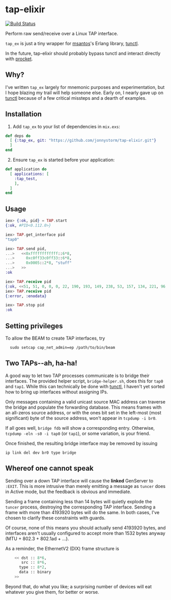# tap-elixir

[![Build Status](https://travis-ci.org/jonnystorm/tap-elixir.svg?branch=master)](https://travis-ci.org/jonnystorm/tap-elixir)

Perform raw send/receive over a Linux TAP interface.

`tap_ex` is just a tiny wrapper for
[msantos](https://github.com/msantos)'s Erlang library,
[tunctl](https://github.com/msantos/tunctl).

In the future, tap-elixir should probably bypass tunctl and
interact directly with
[procket](https://github.com/msantos/tunctl).

## Why?

I've written `tap_ex` largely for mnemonic purposes and
experimentation, but I hope blazing my trail will help
someone else.
Early on, I nearly gave up on
[tunctl](https://github.com/msantos/tunctl) because of a
few critical missteps and a dearth of examples.

## Installation

  1. Add `tap_ex` to your list of dependencies in `mix.exs`:

  ```elixir
  def deps do
    [ {:tap_ex, git: "https://github.com/jonnystorm/tap-elixir.git"}
    ]
  end
  ```

  2. Ensure `tap_ex` is started before your application:

  ```elixir
  def application do
    [ applications: [
      :tap_test,
      ],
    ]
  end
  ```

## Usage

```elixir
iex> {:ok, pid} = TAP.start
{:ok, #PID<0.112.0>}

iex> TAP.get_interface pid
"tap0"

iex> TAP.send pid,
...>   <<0xffffffffffff::6*8,
...>     0xc0ff33c0ff33::6*8,
...>     0x0005::2*8, "stuff"
...>   >>
:ok

iex> TAP.receive pid
{:ok, <<51, 51, 0, 0, 0, 22, 190, 193, 149, 238, 53, 157, 134, 221, 96, 0, 0, 0, 0, 36, 0, 1, 0, 0, 0, 0, 0, 0, 0, 0, 0, 0, 0, 0, 0, 0, 0, 0, 255, 2, 0, 0, 0, 0, 0, 0, 0, 0, 0, ...>>}
iex> TAP.receive pid
{:error, :enodata}

iex> TAP.stop pid
:ok
```

## Setting privileges

To allow the BEAM to create TAP interfaces, try

```
  sudo setcap cap_net_admin=ep /path/to/bin/beam
```

## Two TAPs--ah, ha-ha!

A good way to let two TAP processes communicate is to bridge
their interfaces.
The provided helper script, `bridge-helper.sh`, does this
for `tap0` and `tap1`.
While this can technically be done with
[tunctl](https://github.com/msantos/tunctl), I haven't yet
sorted how to bring up interfaces without assigning IPs.

Only messages containing a valid unicast source MAC address
can traverse the bridge and populate the forwarding
database.
This means frames with an all-zeros source address, or with
the ones bit set in the left-most (most significant) byte of
the source address, won't appear in `tcpdump -i br0`.

If all goes well, `bridge fdb` will show a corresponding
entry.
Otherwise, `tcpdump -eln -s0 -i tap0` (or `tap1`), or some
variation, is your friend.

Once finished, the resulting bridge interface may be removed
by issuing

```
ip link del dev br0 type bridge
```

## Whereof one cannot speak

Sending over a down TAP interface will cause the **linked**
GenServer to `:EXIT`.
This is more intrusive than merely emitting a message as
`tuncer` does in Active mode, but the feedback is obvious
and immediate.

Sending a frame containing less than 14 bytes will quietly
explode the `tuncer` process, destroying the corresponding
TAP interface.
Sending a frame with more than 4193920 bytes will do the
same.
In both cases, I've chosen to clarify these constraints with
guards.

Of course, none of this means you should actually send
4193920 bytes, and interfaces aren't usually configured to
accept more than 1532 bytes anyway
(MTU + 802.3 + 802.1ad + ...).

As a reminder, the EthernetV2 (DIX) frame structure is

```elixir
    << dst :: 8*6,
       src :: 8*6,
      type :: 8*2,
      data :: binary
    >>
```

Beyond that, do what you like; a surprising number of
devices will eat whatever you give them, for better or
worse.

